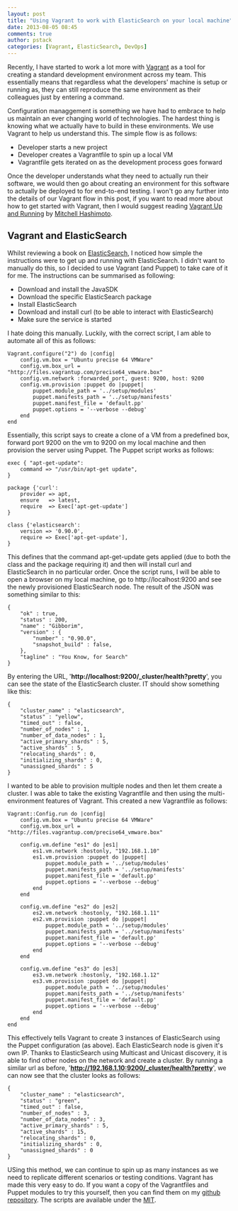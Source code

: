 ```yaml
---
layout: post
title: "Using Vagrant to work with ElasticSearch on your local machine"
date: 2013-08-05 08:45
comments: true
author: pstack
categories: [Vagrant, ElasticSearch, DevOps]
---
```

Recently, I have started to work a lot more with [Vagrant](http://www.vagrantup.com/) as a tool for creating a standard development environment across my team. This essentially means that regardless what the developers' machine is setup or running as, they can still reproduce the same environment as their colleagues just by entering a command. 

Configuration managgement is something we have had to embrace to help us maintain an ever changing world of technologies. The hardest thing is knowing what we actually have to build in these environments. We use Vagrant to help us understand this. The simple flow is as follows:

* Developer starts a new project
* Developer creates a Vagrantfile to spin up a local VM
* Vagrantfile gets iterated on as the development process goes forward

Once the developer understands what they need to actually run their software, we would then go about creating an environment for this software to actually be deployed to for end-to-end testing. I won't go any further into the details of our Vagrant flow in this post, if you want to read more about how to get started with Vagrant, then I would suggest reading [Vagrant Up and Running](http://shop.oreilly.com/product/0636920026358.do) by [Mitchell Hashimoto](https://twitter.com/mitchellh).

Vagrant and ElasticSearch
--

Whilst reviewing a book on [ElasticSearch](http://www.elasticsearch.org/), I noticed how simple the instructions were to get up and running with ElasticSearch. I didn't want to manually do this, so I decided to use Vagrant (and Puppet) to take care of it for me. The instructions can be summarised as following:

* Download and install the JavaSDK
* Download the specific ElasticSearch package
* Install ElasticSearch
* Download and install curl (to be able to interact with ElasticSearch)
* Make sure the service is started

I hate doing this manually. Luckily, with the correct script, I am able to automate all of this as follows:

    Vagrant.configure("2") do |config|
        config.vm.box = "Ubuntu precise 64 VMWare"
        config.vm.box_url = "http://files.vagrantup.com/precise64_vmware.box"
        config.vm.network :forwarded_port, guest: 9200, host: 9200
        config.vm.provision :puppet do |puppet|
            puppet.module_path = '../setup/modules'
            puppet.manifests_path = '../setup/manifests'
            puppet.manifest_file = 'default.pp'
            puppet.options = '--verbose --debug'
        end
    end
    
Essentially, this script says to create a clone of a VM from a predefined box, forward port 9200 on the vm to 9200 on my local machine and then provision the server using Puppet. The Puppet script works as follows:

    exec { "apt-get-update":
        command => "/usr/bin/apt-get update",
    }

    package {'curl':
        provider => apt,
        ensure   => latest,
        require  => Exec['apt-get-update']
    }

    class {'elasticsearch':
        version => '0.90.0',
        require => Exec['apt-get-update'],
    }
    
This defines that the command apt-get-update gets applied (due to both the class and the package requiring it) and then will install curl and ElasticSearch in no particular order. Once the script runs, I will be able to open a browser on my local machine, go to http://localhost:9200 and see the newly provisioned ElasticSearch node. The result of the JSON was something similar to this:

    {
	    "ok" : true,
	    "status" : 200,
	    "name" : "Gibborim",
	    "version" : {
		    "number" : "0.90.0",
		    "snapshot_build" : false,
	    },
	    "tagline" : "You Know, for Search"
    }
    
By entering the URL, '**http://localhost:9200/_cluster/health?pretty**', you can see the state of the ElasticSearch cluster. IT should show something like this:

	{
  		"cluster_name" : "elasticsearch",
  		"status" : "yellow",
  		"timed_out" : false,
  		"number_of_nodes" : 1,              
  		"number_of_data_nodes" : 1,         
  		"active_primary_shards" : 5,        
  		"active_shards" : 5,                
  		"relocating_shards" : 0,            
  		"initializing_shards" : 0,          
  		"unassigned_shards" : 5             
	}

I wanted to be able to provision multiple nodes and then let them create a cluster. I was able to take the existing Vagrantfile and then using the multi-environment features of Vagrant. This created a new Vagrantfile as follows:

    Vagrant::Config.run do |config|
        config.vm.box = "Ubuntu precise 64 VMWare"
        config.vm.box_url = "http://files.vagrantup.com/precise64_vmware.box"

        config.vm.define "es1" do |es1|
            es1.vm.network :hostonly, "192.168.1.10"
            es1.vm.provision :puppet do |puppet|
                puppet.module_path = '../setup/modules'
                puppet.manifests_path = '../setup/manifests'
                puppet.manifest_file = 'default.pp'
                puppet.options = '--verbose --debug'
            end
    	end

    	config.vm.define "es2" do |es2|
        	es2.vm.network :hostonly, "192.168.1.11"
        	es2.vm.provision :puppet do |puppet|
            	puppet.module_path = '../setup/modules'
            	puppet.manifests_path = '../setup/manifests'
            	puppet.manifest_file = 'default.pp'
            	puppet.options = '--verbose --debug'
        	end
    	end

    	config.vm.define "es3" do |es3|
        	es3.vm.network :hostonly, "192.168.1.12"
        	es3.vm.provision :puppet do |puppet|
            	puppet.module_path = '../setup/modules'
            	puppet.manifests_path = '../setup/manifests'
            	puppet.manifest_file = 'default.pp'
            	puppet.options = '--verbose --debug'
        	end
    	end
	end
	
This effectively tells Vagrant to create 3 instances of ElasticSearch using the Puppet configuration (as above). Each ElasticSearch node is given it's own IP. Thanks to ElasticSearch using Multicast and Unicast discovery, it is able to find other nodes on the network and create a cluster. By running a similar url as before, '**http://192.168.1.10:9200/_cluster/health?pretty**', we can now see that the cluster looks as follows:

	{
  		"cluster_name" : "elasticsearch",
  		"status" : "green",
  		"timed_out" : false,
  		"number_of_nodes" : 3,              
  		"number_of_data_nodes" : 3,         
  		"active_primary_shards" : 5,        
  		"active_shards" : 15,                
  		"relocating_shards" : 0,            
  		"initializing_shards" : 0,          
  		"unassigned_shards" : 0             
	}
	
USing this method, we can continue to spin up as many instances as we need to replicate different scenarios or testing conditions. Vagrant has made this very easy to do. If you want a copy of the Vagrantfiles and Puppet modules to try this yourself, then you can find them on my [github repository](https://github.com/stack72/vagrant-examples/tree/master/elasticsearch). The scripts are available under the [MIT](http://opensource.org/licenses/MIT). 